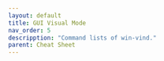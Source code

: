 ```yaml
---
layout: default
title: GUI Visual Mode
nav_order: 5
descripption: "Command lists of win-vind."
parent: Cheat Sheet
---
```



